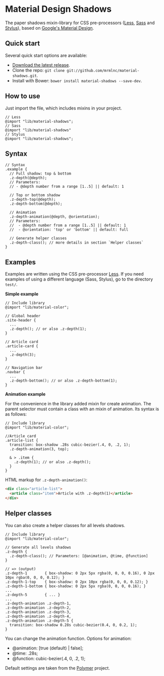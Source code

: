 # Material Design Shadows

The paper shadows mixin-library for CSS pre-processors ([Less](http://lesscss.org/), [Sass](http://sass-lang.com/) and [Stylus](http://learnboost.github.io/stylus/)), based on [Google's Material Design](http://www.google.com/design/spec/layout/principles.html).

## Quick start

Several quick start options are available:

- [Download the latest release](https://github.com/mrmlnc/material-shadows/releases).
- Clone the repo: `git clone git://github.com/mrmlnc/material-shadows.git`.
- Install with Bower: `bower install material-shadows --save-dev`.

## How to use

Just import the file, which includes mixins in your project.

```
// Less
@import "lib/material-shadows";
// Sass
@import "lib/material-shadows"
// Stylus
@import "lib/material-shadows";
```

## Syntax

```Less
// Syntax
.example {
  // Full shadow: top & bottom
  .z-depth(@depth);
  // Parameters:
  // - @depth number from a range [1..5] || default: 1

  // Top or bottom shadow
  .z-depth-top(@depth);
  .z-depth-bottom(@depth);

  // Animation
  .z-depth-animation(@depth, @orientation);
  // Parameters:
  //  - @depth number from a range [1..5] || default: 1
  //  - @orientation: 'top' or 'bottom' || default: full

  // Generate helper classes
  .z-depth-class(); // more details in section `Helper classes`
}
```

## Examples

Examples are written using the CSS pre-processor [Less](http://lesscss.org/). If you need examples of using a different language (Sass, Stylus), go to the directory `test/`.

**Simple example**

```Less
// Include library
@import "lib/material-color";

// Global header
.site-header {
  ...
  .z-depth(); // or also .z-depth(1);
}

// Article card
.article-card {
  ...
  .z-depth(3);
}

// Navigation bar
.navbar {
  ...
  .z-depth-bottom(); // or also .z-depth-bottom(1);
}
```

**Animation example**

For the convenience in the library added mixin for create animation. The parent selector must contain a class with an mixin of animation. Its syntax is as follows:

```Less
// Include library
@import "lib/material-color";

//Article card
.article-list {
  transition: box-shadow .28s cubic-bezier(.4, 0, .2, 1);
  .z-depth-animation(3, top);

  & > .item {
    .z-depth(1); // or also .z-depth();
  }
}
```

HTML markup for `.z-depth-animation()`:

```html
<div class="article-list">
  <article class="item">Article with .z-depth(1)</article>
</div>
```

## Helper classes

You can also create a helper classes for all levels shadows.

```Less
// Include library
@import "lib/material-color";

// Generate all levels shadows
.z-depth {
  .z-depth-class(); // Parameters: [@animation, @time, @function]
}

// => (output)
.z-depth-1        { box-shadow: 0 2px 5px rgba(0, 0, 0, 0.16), 0 2px 10px rgba(0, 0, 0, 0.12); }
.z-depth-1-top    { box-shadow: 0 2px 10px rgba(0, 0, 0, 0.12); }
.z-depth-1-bottom { box-shadow: 0 2px 5px rgba(0, 0, 0, 0.16); }
...
.z-depth-5        { ... }
...
.z-depth-animation .z-depth-1,
.z-depth-animation .z-depth-2,
.z-depth-animation .z-depth-3,
.z-depth-animation .z-depth-4,
.z-depth-animation .z-depth-5 {
  transition: box-shadow 0.28s cubic-bezier(0.4, 0, 0.2, 1);
}
```

You can change the animation function. Options for animation:

- @animation: [true (default) | false];
- @time: .28s;
- @function: cubic-bezier(.4, 0, .2, 1);

Default settings are taken from the [Polymer](https://www.polymer-project.org/0.5/docs/elements/paper-shadow.html) project.

